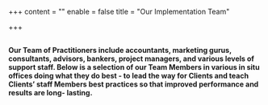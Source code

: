 +++
content = ""
enable = false
title = "Our Implementation Team"

+++
## 

#### Our Team of Practitioners include accountants, marketing gurus, consultants, advisors, bankers, project managers, and various levels of support staff. Below is a selection of our Team Members in various in situ offices doing what they do best - to lead the way for Clients and teach Clients’ staff Members best practices so that improved performance and results  are long- lasting.